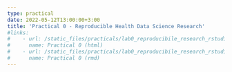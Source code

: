```yaml
---
type: practical
date: 2022-05-12T13:00:00+3:00
title: 'Practical 0 - Reproducible Health Data Science Research'
#links:
#    - url: /static_files/practicals/lab0_reproducibile_research_rstudio_rmd_git.html
#      name: Practical 0 (html)
#    - url: /static_files/practicals/lab0_reproducibile_research_rstudio_rmd_git.rmd
#      name: Practical 0 (rmd)
---
```

